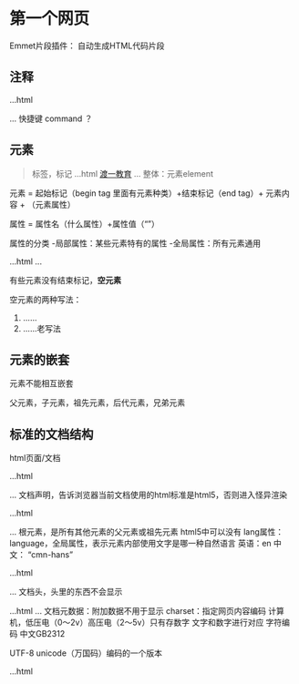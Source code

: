 # 第一个网页

Emmet片段插件： 自动生成HTML代码片段

## 注释
...html
<!-- 注释内容-->
...
快捷键 command ？

## 元素
>标签，标记
...html
<a href="http://www.duyiedu.com">渡一教育</a>
...
整体：元素element

元素 = 起始标记（begin tag 里面有元素种类）+结束标记（end tag）+ 元素内容 + （元素属性）

属性 = 属性名（什么属性）+属性值（“”）

属性的分类
-局部属性：某些元素特有的属性
-全局属性：所有元素通用

...html
<meta charset="UTF-8">
...

有些元素没有结束标记，**空元素**

空元素的两种写法：
1. ...<meta charset="UTF-8">...
2. ...<meta charset="UTF-8"/>...老写法

## 元素的嵌套
元素不能相互嵌套

父元素，子元素，祖先元素，后代元素，兄弟元素

## 标准的文档结构
html页面/文档

...html
<!DOCTYPE html>
...
文档声明，告诉浏览器当前文档使用的html标准是html5，否则进入怪异渲染

...html
<html lang="en">
</html>
...
根元素，是所有其他元素的父元素或祖先元素
html5中可以没有
lang属性： language，全局属性，表示元素内部使用文字是哪一种自然语言
英语：en 中文： “cmn-hans”

...html
<head>
</head>
...
文档头，头里的东西不会显示

...html
<meta>
...
文档元数据：附加数据不用于显示
charset：指定网页内容编码
计算机，低压电（0～2v）高压电（2～5v）只有存数字
文字和数字进行对应 字符编码 中文GB2312

UTF-8 unicode（万国码）编码的一个版本

...html
<title>Document<title>
...
网页标题

...html
<body></body>
...
文档体，页面上所有要参与到显示的元素都应在文档体里

